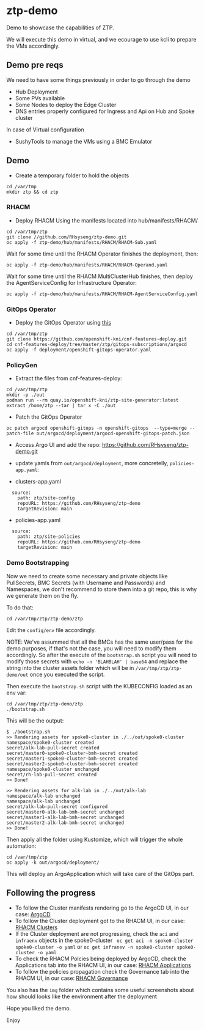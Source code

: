 # ztp-demo
Demo to showcase the capabilities of ZTP.

We will execute this demo in virtual, and we ecourage to use kcli to prepare the VMs accordingly.

## Demo pre reqs

We need to have some things previously in order to go through the demo

- Hub Deployment
- Some PVs available
- Some Nodes to deploy the Edge Cluster
- DNS entries properly configured for Ingress and Api on Hub and Spoke cluster

In case of Virtual configuration

- SushyTools to manage the VMs using a BMC Emulator

## Demo 

- Create a temporary folder to hold the objects

```
cd /var/tmp
mkdir ztp && cd ztp
```

### RHACM

- Deploy RHACM Using the manifests located into hub/manifests/RHACM/

```
cd /var/tmp/ztp
git clone //github.com/RHsyseng/ztp-demo.git
oc apply -f ztp-demo/hub/manifests/RHACM/RHACM-Sub.yaml
```

Wait for some time until the RHACM Operator finishes the deployment, then:

```
oc apply -f ztp-demo/hub/manifests/RHACM/RHACM-Operand.yaml
```

Wait for some time until the RHACM MultiClusterHub finishes, then deploy the AgentServiceConfig for Infrastructure Operator:

```
oc apply -f ztp-demo/hub/manifests/RHACM/RHACM-AgentServiceConfig.yaml
```

### GitOps Operator

- Deploy the GitOps Operator using [this](https://github.com/openshift-kni/cnf-features-deploy/tree/master/ztp/gitops-subscriptions/argocd)

```
cd /var/tmp/ztp
git clone https://github.com/openshift-kni/cnf-features-deploy.git
cd cnf-features-deploy/tree/master/ztp/gitops-subscriptions/argocd
oc apply -f deployment/openshift-gitops-operator.yaml
```

### PolicyGen

- Extract the files from cnf-features-deploy:

```
cd /var/tmp/ztp
mkdir -p ./out
podman run --rm quay.io/openshift-kni/ztp-site-generator:latest extract /home/ztp --tar | tar x -C ./out
```

- Patch the GitOps Operator

```
oc patch argocd openshift-gitops -n openshift-gitops  --type=merge --patch-file out/argocd/deployment/argocd-openshift-gitops-patch.json
```

- Access Argo UI and add the repo: https://github.com/RHsyseng/ztp-demo.git
- update yamls from `out/argocd/deployment`, more concretelly, `policies-app.yaml`:

- clusters-app.yaml
```
  source:
    path: ztp/site-config
    repoURL: https://github.com/RHsyseng/ztp-demo
    targetRevision: main
```

- policies-app.yaml

```
  source:
    path: ztp/site-policies
    repoURL: https://github.com/RHsyseng/ztp-demo
    targetRevision: main
```

### Demo Bootstrapping

Now we need to create some necessary and private objects like PullSecrets, BMC Secrets (with Username and Passwords) and Namespaces, we don't recommend to store them into a git repo, this is why we generate them on the fly.

To do that:

```
cd /var/tmp/ztp/ztp-demo/ztp
```

Edit the `config/env` file accordingly.

NOTE: We've assummed that all the BMCs has the same user/pass for the demo purposes, if that's not the case, you will need to modify them accordingly. So after the execute of the `bootstrap.sh` script you will need to modify those secrets with `echo -n 'BLAHBLAH' | base64` and replace the string into the cluster assets folder which will be in `/var/tmp/ztp/ztp-demo/out` once you executed the script.

Then execute the `bootstrap.sh` script with the KUBECONFIG loaded as an env var:

```
cd /var/tmp/ztp/ztp-demo/ztp
./bootstrap.sh
```

This will be the output:
```
$ ./bootstrap.sh
>> Rendering assets for spoke0-cluster in ./../out/spoke0-cluster
namespace/spoke0-cluster created
secret/alk-lab-pull-secret created
secret/master0-spoke0-cluster-bmh-secret created
secret/master1-spoke0-cluster-bmh-secret created
secret/master2-spoke0-cluster-bmh-secret created
namespace/spoke0-cluster unchanged
secret/rh-lab-pull-secret created
>> Done!

>> Rendering assets for alk-lab in ./../out/alk-lab
namespace/alk-lab unchanged
namespace/alk-lab unchanged
secret/alk-lab-pull-secret configured
secret/master0-alk-lab-bmh-secret unchanged
secret/master1-alk-lab-bmh-secret unchanged
secret/master2-alk-lab-bmh-secret unchanged
>> Done!
```

Then apply all the folder using Kustomize, which will trigger the whole automation:

```
cd /var/tmp/ztp
oc apply -k out/argocd/deployment/
```

This will deploy an ArgoApplication which will take care of the GitOps part.

## Following the progress

- To follow the Cluster manifests rendering go to the ArgoCD UI, in our case: [ArgoCD](https://openshift-gitops-server-openshift-gitops.apps.test-ci.alklabs.com/applications?proj=&sync=&health=&namespace=&cluster=&labels=) 
- To follow the Cluster deployment got to the RHACM UI, in our case: [RHACM Clusters](https://multicloud-console.apps.test-ci.alklabs.com/multicloud/clusters)
- If the Cluster deployment are not progressing, check the `aci` and `infraenv` objects in the spoke0-cluster ` oc get aci -n spoke0-cluster spoke0-cluster -o yaml` or `oc get infranev -n spoke0-cluster spoke0-cluster -o yaml`
- To check the RHACM Polcies being deployed by ArgoCD, check the Applications tab into the RHACM UI, in our case: [RHACM Applications](https://multicloud-console.apps.test-ci.alklabs.com/multicloud/applications/)
- To follow the policies propagation check the Governance tab into the RHACM UI, in our case: [RHACM Governance](https://multicloud-console.apps.test-ci.alklabs.com/multicloud/policies/all)


You also has the `img` folder which contains some useful screenshots about how should looks like the environment after the deployment

Hope you liked the demo.

Enjoy
